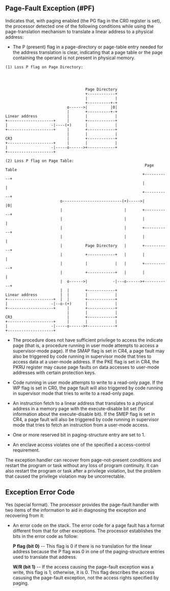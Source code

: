 Page-Fault Exception (#PF)
-------------------------------------------------------

Indicates that, with paging enabled (the PG flag in the CR0 register is set),
the processor detected one of the following conditions while using the
page-translation mechanism to translate a linear address to a physical address:

* The P (present) flag in a page-directory or page-table entry needed for the
  address translation is clear, indicating that a page table or the page 
  containing the operand is not present in physical memory.

```
(1) Loss P flag on Page Directory:
            



                                   Page Directory
                                   +------------+
                                   |            |
                                   +----------+-+
                           o------>|          |0|
                           |       +----------+-+
Linear address             |       |            |
+--------------------+     |       +------------+
|                   -|----(+)      |            |
+--------------------+     |       +------------+
                           |       |            |
CR3                        |       +------------+
+--------------------+     |       |            |
|                   -|-----o------>+------------+
+--------------------+

(2) Loss P flag on Page Table:
                                                             Page Table
                                                            +-----------+
                                                            |           |
                                                            +-----------+
                        o--------------------------(+)----->|         |0|
                        |                           |       +-----------+
                        |                           |       |           |
                        |                           |       +-----------+
                        |                           |       |           |
                        |          Page Directory   |       +-----------+
                        |          +------------+   |       |           |
                        |          |            |   |       +-----------+
                        |          +------------+   |       |           |
                        |  o------>|           -|---o------>+-----------+
                        |  |       +------------+
Linear address          |  |       |            |
+--------------------+  |  |       +------------+
|                   -|--o-(+)      |            |
+--------------------+     |       +------------+
                           |       |            |
CR3                        |       +------------+
+--------------------+     |       |            |
|                   -|-----o------>+------------+
+--------------------+
```

* The procedure does not have sufficient privilege to access the indicate 
  page (that is, a procedure running in user mode attempts to access a 
  supervisor-mode page). If the SMAP flag is set in CR4, a page fault may also
  be triggered by code running in supervisor mode that tries to access data at
  a user-mode address. If the PKE flag is set in CR4, the PKRU register may
  cause page faults on data accesses to user-mode addresses with certain 
  protection keys.

* Code running in user mode attempts to write to a read-only page. If the WP
  flag is set in CR0, the page fault will also triggered by code running in
  supervisor mode that tries to write to a read-only page.

* An instruction fetch to a linear address that translates to a physical 
  address in a memory page with the execute-disable bit set (for information
  about the execute-disable bit). If the SMEP flag is set in CR4, a page fault
  will also be triggered by code running in supervisor mode that tries to 
  fetch an instruction from a user-mode access.

* One or more reserved bit in paging-structure entry are set to 1.

* An enclave access violates one of the specified a access-control requirement.

The exception handler can recover from page-not-present conditions and restart
the program or task without any loss of program continuity. It can also restart
the program or task after a privilege violation, but the problem that caused
the privilege violation may be uncorrectable.

## Exception Error Code

Yes (special format). The processor provides the page-fault handler with two
items of the information to aid in diagnosing the exception and recovering 
from it:

* An error code on the stack. The error code for a page fault has a format 
  different from that for other exceptions. The processor establishes the bits
  in the error code as follow:

  **P flag (bit 0)**  -- This flag is 0 if there is no translation for the 
  linear address because the P flag was 0 in one of the paging-structure 
  entries used to translate that address.

  **W/R (bit 1)** -- If the access causing the page-fault exception was a
  write, this flag is 1; otherwise, it is 0. This flag describes the access
  casusing the page-fault exception, not the access rights specified by paging.
